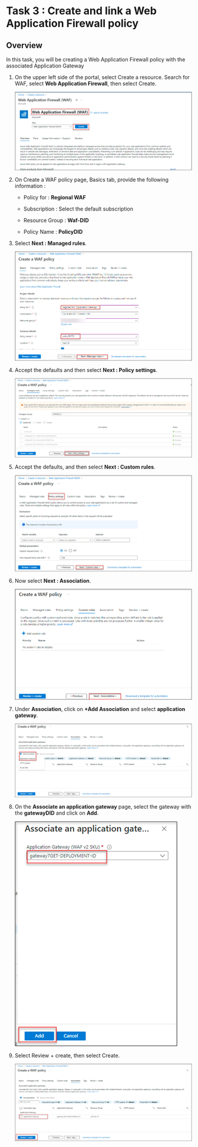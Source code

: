 # Task 3 : Create and link a Web Application Firewall policy

## Overview

In this task, you will be creating a Web Application Firewall policy with the associated  Application Gateway

1. On the upper left side of the portal, select Create a resource. Search for WAF, select **Web Application Firewall**, then select Create.

     ![](../images/waf037.png)

1. On Create a WAF policy page, Basics tab, provide the following information :

    * Policy for : **Regional WAF**
    
    * Subscription : Select the default subscription

    * Resource Group : **Waf-DID**

    * Policy Name : **PolicyDID**

1. Select **Next : Managed rules**.

     ![](../images/waf038.png)

1. Accept the defaults and then select **Next : Policy settings**.
    
     ![](../images/waf039.png)

1. Accept the defaults, and then select **Next : Custom rules**.

     ![](../images/waf040.png)

1. Now select **Next : Association**.

      ![](../images/waf041.png)

1. Under **Association**, click on **+Add Association** and select **application gateway**.

      ![](../images/waf043.png)

1. On the **Associate an application gateway** page, select the gateway with the **gatewayDID** and click on **Add**.

     ![](../images/waf044.png)

1. Select Review + create, then select Create.

     ![](../images/waf045.png)

